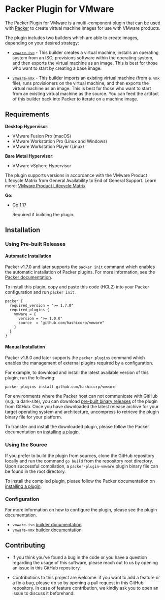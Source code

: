 # Packer Plugin for VMware

The Packer Plugin for VMware is a multi-component plugin that can be used with
[Packer][packer] to create virtual machine images for use with VMware products.

The plugin includes two builders which are able to create images, depending on
your desired strategy:

- [`vmware-iso`][docs-vmware-iso] - This builder creates a virtual machine,
  installs an operating system from an ISO, provisions software within the
  operating system, and then exports the virtual machine as an image. This
  is best for those who want to start by creating a base image.

- [`vmware-vmx`][docs-vmware-vmx] - This builder imports an existing virtual
  machine (from a`.vmx` file), runs provisioners on the virtual machine, and
  then exports the virtual machine as an image. This is best for those who want
  to start from an existing virtual machine as the source. You can feed the
  artifact of this builder back into Packer to iterate on a machine image.

## Requirements

**Desktop Hypervisor**:

- VMware Fusion Pro (macOS)
- VMware Workstation Pro (Linux and Windows)
- VMware Workstation Player (Linux)

**Bare Metal Hypervisor**:

- VMware vSphere Hypervisor

The plugin supports versions in accordance with the VMware Product Lifecycle
Matrix from General Availability to End of General Support. Learn more:
[VMware Product Lifecycle Matrix][vmware-product-lifecycle-matrix]

**Go**:

- [Go 1.17][golang-install]

    Required if building the plugin.

## Installation

### Using Pre-built Releases

#### Automatic Installation

Packer v1.7.0 and later supports the `packer init` command which enables the
automatic installation of Packer plugins. For more information, see the
[Packer documentation][docs-packer-init].

To install this plugin, copy and paste this code (HCL2) into your Packer
configuration and run `packer init`.

```hcl
packer {
  required_version = ">= 1.7.0"
  required_plugins {
    vmware = {
      version = ">= 1.0.0"
      source  = "github.com/hashicorp/vmware"
    }
  }
}
```

#### Manual Installation

Packer v1.8.0 and later supports the `packer plugins` command which enables the
management of external plugins required by a configuration.

For example, to download and install the latest available version of this plugin,
run the following:

```console
packer plugins install github.com/hashicorp/vmware
```

For environments where the Packer host can not communicate with GitHub
(_e.g._, a dark-site), you can download [pre-built binary releases][releases-vmware-plugin]
of the plugin from GitHub. Once you have downloaded the latest release archive
for your target operating system and architecture, uncompress to retrieve the
plugin binary file for your platform.

To transfer and install the downloaded plugin, please follow the Packer
documentation on [installing a plugin][docs-packer-plugin-install].

### Using the Source

If you prefer to build the plugin from sources, clone the GitHub repository
locally and run the command `go build` from the repository root directory.
Upon successful compilation, a `packer-plugin-vmware` plugin binary file can be
found in the root directory.

To install the compiled plugin, please follow the Packer documentation on
[installing a plugin][docs-packer-plugin-install].

### Configuration

For more information on how to configure the plugin, please see the plugin
documentation.

- `vmware-iso` [builder documentation][docs-vmware-iso]
- `vmware-vmx` [builder documentation][docs-vmware-vmx]

## Contributing

- If you think you've found a bug in the code or you have a question regarding
the usage of this software, please reach out to us by opening an issue in this
GitHub repository.

- Contributions to this project are welcome: if you want to add a feature or a
fix a bug, please do so by opening a pull request in this GitHub repository.
In case of feature contribution, we kindly ask you to open an issue to discuss
it beforehand.

[docs-packer-init]: https://developer.hashicorp.com/packer/docs/commands/init
[docs-packer-plugin-install]: https://developer.hashicorp.com/packer/docs/plugins/install-plugins
[docs-vmware-iso]: https://developer.hashicorp.com/packer/plugins/builders/vmware/iso
[docs-vmware-vmx]: https://developer.hashicorp.com/packer/plugins/builders/vmware/vmx
[docs-vmware-plugin]: https://developer.hashicorp.com/packer/plugins/builders/vmware
[golang-install]: https://golang.org/doc/install
[packer]: https://www.packer.io
[releases-vmware-plugin]: https://github.com/hashicorp/packer-plugin-vmware/releases
[vmware-product-lifecycle-matrix]: https://lifecycle.vmware.com
